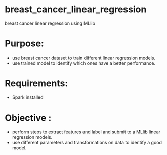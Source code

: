 # breast_cancer_linear_regression
breast cancer linear regression using MLlib

# Purpose:
- use breast cancer dataset to train different linear regression models.
- use trained model to identify which ones have a better performance.

# Requirements:
- Spark installed

# Objective :
- perform steps to extract features and label and submit to a MLlib linear regression models.
- use different parameters and transformations on data to identify a good model.